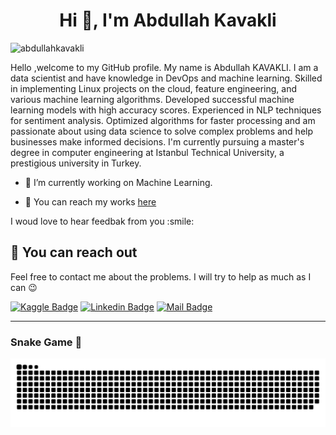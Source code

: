 



<h1 align="center">Hi 👋, I'm Abdullah Kavakli</h1>  

<p align="left"> <img src="https://komarev.com/ghpvc/?username=abdullahkavakli&label=Profile%20views&color=blue&style=flat" alt="abdullahkavakli" /> <a href='https://findmentor.network/peer/abdullahkavakli'> <a/></p>  

<p>Hello ,welcome to my GitHub profile. My name is Abdullah KAVAKLI. I am a data scientist and have knowledge in DevOps and machine learning. Skilled in implementing Linux projects on the cloud, feature engineering, and various machine learning algorithms. Developed successful machine learning models with high accuracy scores. Experienced in NLP techniques for sentiment analysis. Optimized algorithms for faster processing and am passionate about using data science to solve complex problems and help businesses make informed decisions. I'm currently pursuing a master's degree in computer engineering at Istanbul Technical University, a prestigious university in Turkey. </p>
 
- 🔭 I’m currently working on Machine Learning.

- 💬 You can reach my works <a href = "https://abdullahkavakli.com">here</a>



<p>I woud love to hear feedbak from you :smile:</p>

## 🤗 You can reach out

Feel free to contact me about the problems. I will try to help as much as I can 😉

[![Kaggle Badge](https://img.shields.io/badge/Kaggle-035a7d?style=for-the-badge&logo=kaggle&logoColor=white)](https://www.kaggle.com/abdullahkavakli)
[![Linkedin Badge](https://img.shields.io/badge/linkedin-%230077B5.svg?&style=for-the-badge&logo=linkedin&logoColor=white)](https://www.linkedin.com/in/abdullahkavakli/)
[![Mail Badge](https://img.shields.io/badge/email-c14438?style=for-the-badge&logo=Gmail&logoColor=white&link=mailto:abdullahkavakli90@gmail.com)](mailto:abdullahkavakli90@gmail.com)


---

<h3>Snake Game 🐍</h3>

<picture>
  <source
    media="(prefers-color-scheme: dark)"
    srcset="
      https://raw.githubusercontent.com/platane/snk/output/github-contribution-grid-snake-dark.svg
    "
  />
  <source
    media="(prefers-color-scheme: light)"
    srcset="
      https://raw.githubusercontent.com/platane/snk/output/github-contribution-grid-snake.svg
    "
  />
  <img
    alt="github contribution grid snake animation"
    src="https://raw.githubusercontent.com/platane/snk/output/github-contribution-grid-snake.svg"
  />
</picture>



<!--
- 🔭 I’m currently working on ...
- 🌱 I’m currently learning ...
- 👯 I’m looking to collaborate on ...
- 🤔 I’m looking for help with ...
- 💬 Ask me about ...
- 📫 How to reach me: ...
- 😄 Pronouns: ...
- ⚡ Fun fact: ...
-->
